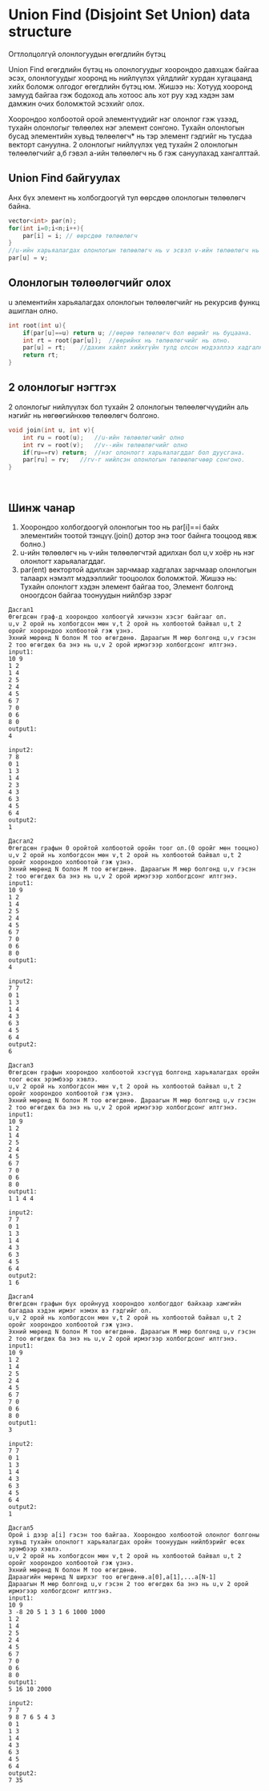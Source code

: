 # Union Find (Disjoint Set Union) data structure
Огтлолцолгүй олонлогуудын өгөгдлийн бүтэц

Union Find өгөгдлийн бүтэц нь олонлогуудыг хоорондоо давхцаж байгаа эсэх, олонлогуудыг хооронд нь нийлүүлэх үйлдлийг хурдан хугацаанд хийх боломж олгодог өгөгдлийн бүтэц юм.
Жишээ нь: Хотууд хооронд замууд байгаа гэж бодоход аль хотоос аль хот руу хэд хэдэн зам дамжин очих боломжтой эсэхийг олох.

Хоорондоо холбоотой орой элементүүдийг нэг олонлог гэж үзээд,
тухайн олонлогыг төлөөлөх нэг элемент сонгоно. Тухайн олонлогын бусад элементийн хувьд төлөөлөгч* нь тэр элемент гэдгийг нь тусдаа векторт сануулна. 
2 олонлогыг нийлүүлэх үед тухайн 2 олонлогын төлөөлөгчийг а,б гэвэл а-ийн төлөөлөгч нь б гэж сануулахад хангалттай.

## Union Find байгуулах
Анх бүх элемент нь холбогдоогүй тул өөрсдөө олонлогын төлөөлөгч байна.
```cpp
vector<int> par(n);
for(int i=0;i<n;i++){
    par[i] = i; // өөрсдөө төлөөлөгч
}
//u-ийн харьяалагдах олонлогын төлөөлөгч нь v эсвэл v-ийн төлөөлөгч нь байна гэсэн үг.
par[u] = v;

```

## Олонлогын төлөөлөгчийг олох
u элементийн харьяалагдах олонлогын төлөөлөгчийг нь рекурсив функц ашиглан олно.
```cpp
int root(int u){
    if(par[u]==u) return u; //өөрөө төлөөлөгч бол өөрийг нь буцаана.
    int rt = root(par[u]);  //өөрийнх нь төлөөлөгчийг нь олно.
    par[u] = rt;    //дахин хайлт хийхгүйн тулд олсон мэдээллээ хадгална.
    return rt;
}
```

## 2 олонлогыг нэгтгэх
2 олонлогыг нийлүүлэх бол тухайн 2 олонлогын төлөөлөгчүүдийн аль нэгийг нь нөгөөгийнхөө төлөөлөгч болгоно.
```cpp
void join(int u, int v){
    int ru = root(u);   //u-ийн төлөөлөгчийг олно
    int rv = root(v);   //v--ийн төлөөлөгчийг олно
    if(ru==rv) return;  //нэг олонлогт харьяалагддаг бол дуусгана.
    par[ru] = rv;   //rv-г нийлсэн олонлогын төлөөлөгчөөр сонгоно.
}
```
<br>

## Шинж чанар
1. Хоорондоо холбогдоогүй олонлогын тоо нь par[i]==i байх элементийн тоотой тэнцүү.(join() дотор энэ тоог байнга тооцоод явж болно.)
2. u-ийн төлөөлөгч нь v-ийн төлөөлөгчтэй адилхан бол u,v хоёр нь нэг олонлогт харьяалагддаг.
3. par(ent) вектортой адилхан зарчмаар хадгалах зарчмаар олонлогын талаарх нэмэлт мэдээллийг тооцоолох боломжтой. Жишээ нь: Тухайн олонлогт хэдэн элемент байгаа тоо, Элемент болгонд оноогдсон байгаа тоонуудын нийлбэр зэрэг

```
Дасгал1
Өгөгдсөн граф-д хоорондоо холбоогүй хичнээн хэсэг байгааг ол.
u,v 2 орой нь холбогдсон мөн v,t 2 орой нь холбоотой байвал u,t 2 оройг хоорондоо холбоотой гэж үзнэ.
Эхний мөрөнд N болон M тоо өгөгдөнө. Дараагын М мөр болгонд u,v гэсэн 2 тоо өгөгдөх ба энэ нь u,v 2 орой ирмэгээр холбогдсонг илтгэнэ.
input1:
10 9
1 2
1 4
2 5
2 4
4 5
6 7
7 0
0 6
8 0
output1:
4

input2:
7 8
0 1
1 3
1 4
2 3
4 3
6 3
4 5
6 4
output2:
1
```

```
Дасгал2
Өгөгдсөн графын 0 оройтой холбоотой оройн тоог ол.(0 оройг мөн тооцно)
u,v 2 орой нь холбогдсон мөн v,t 2 орой нь холбоотой байвал u,t 2 оройг хоорондоо холбоотой гэж үзнэ.
Эхний мөрөнд N болон M тоо өгөгдөнө. Дараагын М мөр болгонд u,v гэсэн 2 тоо өгөгдөх ба энэ нь u,v 2 орой ирмэгээр холбогдсонг илтгэнэ.
input1:
10 9
1 2
1 4
2 5
2 4
4 5
6 7
7 0
0 6
8 0
output1:
4

input2:
7 7
0 1
1 3
1 4
4 3
6 3
4 5
6 4
output2:
6
```

```
Дасгал3
Өгөгдсөн графын хоорондоо холбоотой хэсгүүд болгонд харьяалагдах оройн тоог өсөх эрэмбээр хэвлэ.
u,v 2 орой нь холбогдсон мөн v,t 2 орой нь холбоотой байвал u,t 2 оройг хоорондоо холбоотой гэж үзнэ.
Эхний мөрөнд N болон M тоо өгөгдөнө. Дараагын М мөр болгонд u,v гэсэн 2 тоо өгөгдөх ба энэ нь u,v 2 орой ирмэгээр холбогдсонг илтгэнэ.
input1:
10 9
1 2
1 4
2 5
2 4
4 5
6 7
7 0
0 6
8 0
output1:
1 1 4 4

input2:
7 7
0 1
1 3
1 4
4 3
6 3
4 5
6 4
output2:
1 6
```

```
Дасгал4
Өгөгдсөн графын бүх оройнууд хоорондоо холбогддог байхаар хамгийн багадаа хэдэн ирмэг нэмэх вэ гэдгийг ол.
u,v 2 орой нь холбогдсон мөн v,t 2 орой нь холбоотой байвал u,t 2 оройг хоорондоо холбоотой гэж үзнэ.
Эхний мөрөнд N болон M тоо өгөгдөнө. Дараагын М мөр болгонд u,v гэсэн 2 тоо өгөгдөх ба энэ нь u,v 2 орой ирмэгээр холбогдсонг илтгэнэ.
input1:
10 9
1 2
1 4
2 5
2 4
4 5
6 7
7 0
0 6
8 0
output1:
3

input2:
7 7
0 1
1 3
1 4
4 3
6 3
4 5
6 4
output2:
1
```


```
Дасгал5
Орой i дээр a[i] гэсэн тоо байгаа. Хоорондоо холбоотой олонлог болгоны хувьд тухайн олонлогт харьяалагдах оройн тоонуудын нийлбэрийг өсөх эрэмбээр хэвлэ.
u,v 2 орой нь холбогдсон мөн v,t 2 орой нь холбоотой байвал u,t 2 оройг хоорондоо холбоотой гэж үзнэ.
Эхний мөрөнд N болон M тоо өгөгдөнө. 
Дараагийн мөрөнд N ширхэг тоо өгөгдөнө.a[0],a[1],...a[N-1]
Дараагын М мөр болгонд u,v гэсэн 2 тоо өгөгдөх ба энэ нь u,v 2 орой ирмэгээр холбогдсонг илтгэнэ.
input1:
10 9
3 -8 20 5 1 3 1 6 1000 1000 
1 2
1 4
2 5
2 4
4 5
6 7
7 0
0 6
8 0
output1:
5 16 10 2000

input2:
7 7
9 8 7 6 5 4 3
0 1
1 3
1 4
4 3
6 3
4 5
6 4
output2:
7 35
```